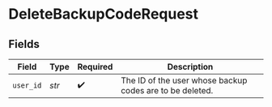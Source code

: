 # DeleteBackupCodeRequest


## Fields

| Field                                                    | Type                                                     | Required                                                 | Description                                              |
| -------------------------------------------------------- | -------------------------------------------------------- | -------------------------------------------------------- | -------------------------------------------------------- |
| `user_id`                                                | *str*                                                    | :heavy_check_mark:                                       | The ID of the user whose backup codes are to be deleted. |